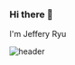 ### Hi there 👋

I'm Jeffery Ryu

![header](https://capsule-render.vercel.app/api?type=wave&color=auto&height=300&section=header&text=A_Value_Createor_RyuHa%20%render&fontSize=90)

<!--
**RyuhaJeffery/RyuhaJeffery** is a ✨ _special_ ✨ repository because its `README.md` (this file) appears on your GitHub profile.

Here are some ideas to get you started:

- 🔭 I’m currently working on ...
- 🌱 I’m currently learning ...
- 👯 I’m looking to collaborate on ...
- 🤔 I’m looking for help with ...
- 💬 Ask me about ...
- 📫 How to reach me: ...
- 😄 Pronouns: ...
- ⚡ Fun fact: ...
-->
